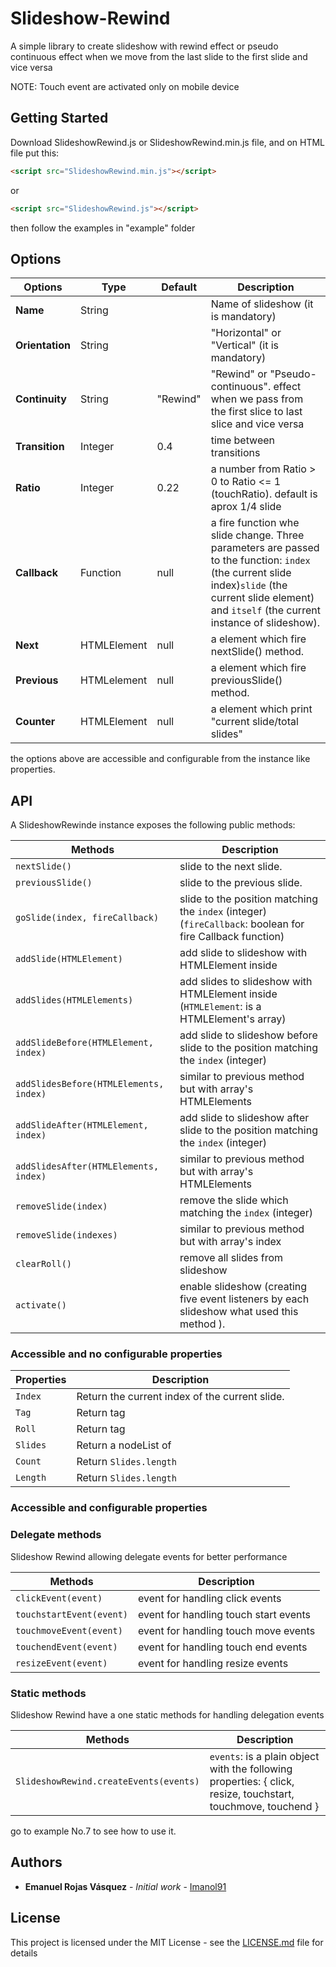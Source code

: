 # Slideshow-Rewind
A simple library to create slideshow with rewind effect or pseudo continuous effect when we move from the last slide to the first slide and vice versa

NOTE: Touch event are activated only on mobile device

## Getting Started

Download SlideshowRewind.js or SlideshowRewind.min.js file, and on HTML file put this:

``` html
<script src="SlideshowRewind.min.js"></script>
```

or

``` html
<script src="SlideshowRewind.js"></script>
```

then follow the examples in "example" folder

## Options

| Options             | Type     | Default | Description                                                                                                                                                                                                      |
|---------------------|----------|---------|------------------------------------------------------------------------------------------------------------------------------------------------------------------------------------------------------------------|
| **Name**      | String  |        | Name of slideshow (it is mandatory)                                                                                                                                                                      |
| **Orientation**           | String  |      | "Horizontal" or "Vertical" (it is mandatory)                                                                                               |
| **Continuity**            | String  | "Rewind"  | "Rewind" or "Pseudo-continuous". effect when we pass from the first slice to last slice and vice versa |
| **Transition**      | Integer  | 0.4    | time between transitions |
| **Ratio**     | Integer  | 0.22   | a number from Ratio > 0 to Ratio <= 1 (touchRatio). default is aprox 1/4 slide |
| **Callback**   | Function  | null | a fire function whe slide change. Three parameters are passed to the function: `index` (the current slide index)`slide` (the current slide element) and `itself` (the current instance of slideshow). |
| **Next** | HTMLElement  | null   | a element which fire nextSlide() method. |
| **Previous** | HTMLelement  | null  | a element which fire previousSlide() method. |
| **Counter**  | HTMLElement | null    | a element which print  "current slide/total slides" |

the options above are accessible and configurable from the instance like properties.

## API

A SlideshowRewinde instance exposes the following public methods:

| Methods                  | Description                                                                                             |
|--------------------------|---------------------------------------------------------------------------------------------------------|
| `nextSlide()`            | slide to the next slide.                                                                                |
| `previousSlide()`        | slide to the previous slide.                                                                            |
| `goSlide(index, fireCallback)` | slide to the position matching the `index` (integer) (`fireCallback`: boolean for fire Callback function) |
| `addSlide(HTMLElement)`  | add slide to slideshow with HTMLElement inside |
| `addSlides(HTMLElements)`| add slides to slideshow with HTMLElement inside (`HTMLElement`: is a HTMLElement's array) |
| `addSlideBefore(HTMLElement, index)`| add slide to slideshow before slide to the position matching the `index` (integer) |
| `addSlidesBefore(HTMLElements, index)`| similar to previous method but with array's HTMLElements |
| `addSlideAfter(HTMLElement, index)` | add slide to slideshow after slide to the position matching the `index` (integer) |
| `addSlidesAfter(HTMLElements, index)` | similar to previous method but with array's HTMLElements |
| `removeSlide(index)` | remove the slide which matching the `index` (integer) |
| `removeSlide(indexes)` | similar to previous method but with array's index |
| `clearRoll()` | remove all slides from slideshow |
| `activate()`               | enable slideshow (creating five event listeners by each slideshow what used this method ). |

### Accessible and no configurable properties

| Properties               | Description                                                                                             |
|--------------------------|---------------------------------------------------------------------------------------------------------|
| `Index`            | Return the current index of the current slide.                                                                |
| `Tag`        | Return <erv-slideshow> tag        |
| `Roll` | Return <erv-roll> tag |
| `Slides`  | Return a nodeList of <erv-slide> |
| `Count`  | Return `Slides.length` |
| `Length` | Return `Slides.length` |

### Accessible and configurable properties



### Delegate methods
Slideshow Rewind allowing delegate events for better performance

| Methods                  | Description                                                                                             |
|--------------------------|---------------------------------------------------------------------------------------------------------|
| `clickEvent(event)`            | event for handling click events |
| `touchstartEvent(event)`       | event for handling touch start events |
| `touchmoveEvent(event)`        | event for handling touch move events |
| `touchendEvent(event)`         | event for handling touch end events |
| `resizeEvent(event)`           | event for handling resize events |

### Static methods
Slideshow Rewind have a one static methods for handling delegation events

| Methods                  | Description                                                                                             |
|--------------------------|---------------------------------------------------------------------------------------------------------|
| `SlideshowRewind.createEvents(events)` | `events`: is a plain object with the following properties: { click, resize, touchstart, touchmove, touchend } |

go to example No.7 to see how to use it.

## Authors

* **Emanuel Rojas Vásquez** - *Initial work* - [Imanol91](https://github.com/Imanol91)

## License

This project is licensed under the MIT License - see the [LICENSE.md](LICENSE.md) file for details
